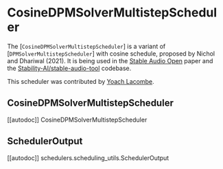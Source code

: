 <!--Copyright 2024 The HuggingFace Team. All rights reserved.

Licensed under the Apache License, Version 2.0 (the "License"); you may not use this file except in compliance with
the License. You may obtain a copy of the License at

http://www.apache.org/licenses/LICENSE-2.0

Unless required by applicable law or agreed to in writing, software distributed under the License is distributed on
an "AS IS" BASIS, WITHOUT WARRANTIES OR CONDITIONS OF ANY KIND, either express or implied. See the License for the
specific language governing permissions and limitations under the License.
-->

# CosineDPMSolverMultistepScheduler

The [`CosineDPMSolverMultistepScheduler`] is a variant of [`DPMSolverMultistepScheduler`] with cosine schedule, proposed by Nichol and Dhariwal (2021).
It is being used in the [Stable Audio Open](https://huggingface.co/papers/2407.14358) paper and the [Stability-AI/stable-audio-tool](https://github.com/Stability-AI/stable-audio-tool) codebase.

This scheduler was contributed by [Yoach Lacombe](https://huggingface.co/ylacombe).

## CosineDPMSolverMultistepScheduler
[[autodoc]] CosineDPMSolverMultistepScheduler

## SchedulerOutput
[[autodoc]] schedulers.scheduling_utils.SchedulerOutput
